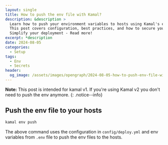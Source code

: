 ```yaml
---
layout: single
title: How to push the env file with Kamal?
description: &description >
  Learn how to push your environment variables to hosts using Kamal's env push command.
  This post covers configuration, best practices, and how to secure your secrets.
  Simplify your deployment - Read more!
excerpt: *description
date: 2024-08-05
categories:
  - Setup
tags:
  - Env
  - Secrets
header:
  og_image: /assets/images/opengraph/2024-08-05-how-to-push-env-file-with-kamal.png
---
```


**Note:** This post is intended for kamal v1. If you're using Kamal v2 you don't need to push the env anymore.
{: .notice--info}

## Push the env file to your hosts

```bash
kamal env push
```

The above command uses the configuration in `config/deploy.yml` and env variables from `.env` file to push the env files to the hosts.
